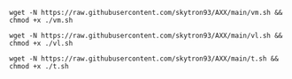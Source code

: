 ```shell
wget -N https://raw.githubusercontent.com/skytron93/AXX/main/vm.sh && chmod +x ./vm.sh
```



```shell
wget -N https://raw.githubusercontent.com/skytron93/AXX/main/vl.sh && chmod +x ./vl.sh
```


```shell
wget -N https://raw.githubusercontent.com/skytron93/AXX/main/t.sh && chmod +x ./t.sh
```



